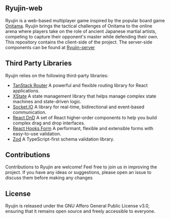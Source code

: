 ## Ryujin-web

Ryujin is a web-based multiplayer game inspired by the popular board game [Onitama](https://en.wikipedia.org/wiki/Onitama). Ryujin brings the tactical challenges of Onitama to the online arena where players take on the role of ancient Japanese martial artists, competing to capture their opponent's master while defending their own. This repository contains the client-side of the project. The server-side components can be found at [Ryujin-server](https://github.com/itsamirrezah/ryujin-server)

## Third Party Libraries
Ryujin relies on the following third-party libraries: 
* [TanStack Router](https://github.com/TanStack/router) A powerful and flexible routing library for React applications.
* [XState](https://github.com/statelyai/xstate) A state management library that helps manage complex state machines and state-driven logic.
* [Socket.IO](https://github.com/socketio/socket.io-client) A library for real-time, bidirectional and event-based communication.
* [React DnD](https://github.com/react-dnd/react-dnd) A set of React higher-order components to help you build complex drag and drop interfaces.
* [React Hooks Form](https://github.com/react-hook-form/react-hook-form) A performant, flexible and extensible forms with easy-to-use validation.
* [Zod](https://github.com/colinhacks/zod) A TypeScript-first schema validation library.

## Contributions
Contributions to Ryujin are welcome! Feel free to join us in improving the project. If you have any ideas or suggestions, please open an issue to discuss them before making any changes

## License
Ryujin is released under the GNU Affero General Public License v3.0, ensuring that it remains open source and freely accessible to everyone.
